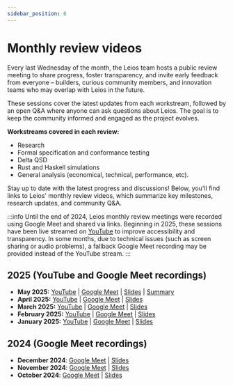 ```yaml
---
sidebar_position: 6
---
```


# Monthly review videos

Every last Wednesday of the month, the Leios team hosts a public review meeting to share progress, foster transparency, and invite early feedback from everyone – builders, curious community members, and innovation teams who may overlap with Leios in the future. 

These sessions cover the latest updates from each workstream, followed by an open Q&A where anyone can ask questions about Leios. The goal is to keep the community informed and engaged as the project evolves.

**Workstreams covered in each review:**
- Research
- Formal specification and conformance testing
- Delta QSD
- Rust and Haskell simulations 
- General analysis (economical, technical, performance, etc).

Stay up to date with the latest progress and discussions! Below, you'll find links to Leios' monthly review videos, which summarize key milestones, research updates, and community Q&A.

:::info
Until the end of 2024, Leios monthly review meetings were recorded using Google Meet and shared via links. Beginning in 2025, these sessions have been live streamed on [YouTube](https://www.youtube.com/playlist?list=PLnPTB0CuBOBzWWpnojAK3ZaFy9RdofP6l) to improve accessibility and transparency. In some months, due to technical issues (such as screen sharing or audio problems), a fallback Google Meet recording may be provided instead of the YouTube stream.
:::

## 2025 (YouTube and Google Meet recordings)

- **May 2025:** [YouTube](https://www.youtube.com/watch?v=wXqKpQT2H3Y&list=PLnPTB0CuBOBzWWpnojAK3ZaFy9RdofP6l&index=1) | [Google Meet](https://drive.google.com/file/d/1PEflCWO6loG9iaQaITgwmMX5LSkUV27c/view?usp=sharing) | [Slides](https://docs.google.com/presentation/d/1QNlCG33G6uC86sv4pWWMvxsqwNwXxx9-yjCPqEabpbo/edit?usp=sharing) | [Summary](https://docs.google.com/document/d/1Q0E2R14Mxsg46bwdlopq_1GobFJrZAGoh2Ukj2BtW9s/edit?usp=sharing)
- **April 2025:** [YouTube](https://www.youtube.com/watch?v=-jddya2E2NA&list=PLnPTB0CuBOBzWWpnojAK3ZaFy9RdofP6l&index=2) | [Google Meet](https://drive.google.com/file/d/1OufvQSHLhC2VHmVr-RLplb6hkdEyfPLi/view?usp=sharing) | [Slides](https://docs.google.com/presentation/d/1pWNLCtYtNVHvKPttUXgXuSXSXmrBp5YqvexPVcTXfQk/edit?usp=sharing)
- **March 2025:** [YouTube](https://www.youtube.com/watch?v=7K6qXiVsMXg&list=PLnPTB0CuBOBzWWpnojAK3ZaFy9RdofP6l&index=3) | [Google Meet](https://drive.google.com/file/d/1aCM-RJql7nX1MpMOG3pO9A-qTkpivzIT/view?usp=sharing) | [Slides](https://docs.google.com/presentation/d/1C99KT5wOR-Gq7lKXgD8MHDms4tmQH5nZIhOZbc4_5wg/edit?usp=sharing)
- **February 2025:** [YouTube](https://www.youtube.com/watch?v=7Ze9iVs-bI4&list=PLnPTB0CuBOBzWWpnojAK3ZaFy9RdofP6l&index=4) | [Google Meet](https://drive.google.com/file/d/17f5OtHEsKuUPRdbwQn9wJtdffBiPbJK7/view?usp=sharing) | [Slides](https://docs.google.com/presentation/d/1yrgOv3OnDEHxoxtpc5OV043-T3RPZ66ZtHKWVGMz25c/edit?usp=sharing)
- **January 2025:** [YouTube](https://www.youtube.com/watch?v=6ovcWDCdqFU&list=PLnPTB0CuBOBzWWpnojAK3ZaFy9RdofP6l&index=5) | [Google Meet](https://drive.google.com/file/d/1e7YVDUWw945zQL3j0LrUwr42lXpJf4cK/view?usp=sharing) | [Slides](https://docs.google.com/presentation/d/1qKXe3CvAvJGVWAssjrKpRrRABMT6I39E1FxUWQ_PZzo/edit?usp=sharing)

## 2024 (Google Meet recordings)

- **December 2024**: [Google Meet](https://drive.google.com/file/d/1F07oKxBgdOEasGcstxEavkPCgr58sbIO/view?usp=sharing) | [Slides](https://docs.google.com/presentation/d/1LwpcXnXLgrYTSDalJY1SfpeyU_4lIkYhyMy5Kv0Huzw/edit?usp=sharing)
- **November 2024**: [Google Meet](https://drive.google.com/file/d/1W4iu4MwOXILXes1Zi43MeM505KAOHXso/view?usp=sharing) | [Slides](https://docs.google.com/presentation/d/11LHQeUuv-TQfiy9GwXkrffSimFjSq8tdTB8qIB-Pk3U/edit?usp=sharing)
- **October 2024**: [Google Meet](https://drive.google.com/file/d/12VE0__S0knHqXXpIVdXGWvDipK0g89p_/view?usp=sharing) | [Slides](https://docs.google.com/presentation/d/1KgjJyP6yZyZKCGum3deoIyooYUOretA9W6dTtXv1fso/edit?usp=sharing)
